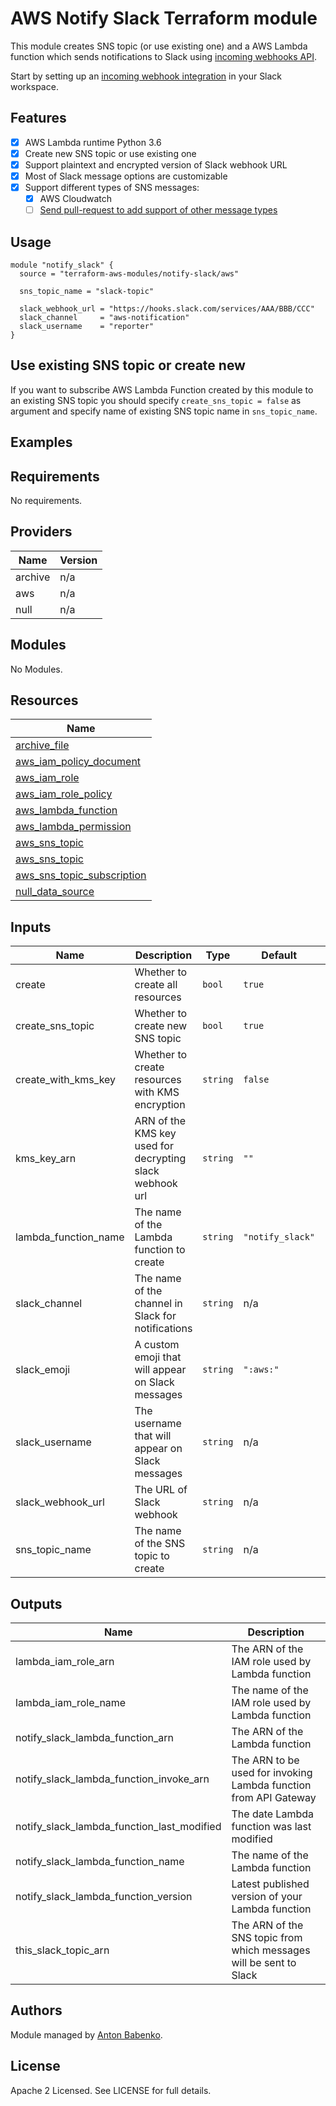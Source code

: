 # AWS Notify Slack Terraform module

This module creates SNS topic (or use existing one) and a AWS Lambda function which sends notifications to Slack using [incoming webhooks API](https://api.slack.com/incoming-webhooks).

Start by setting up an [incoming webhook integration](https://my.slack.com/services/new/incoming-webhook/) in your Slack workspace.

## Features

- [x] AWS Lambda runtime Python 3.6
- [x] Create new SNS topic or use existing one
- [x] Support plaintext and encrypted version of Slack webhook URL
- [x] Most of Slack message options are customizable
- [x] Support different types of SNS messages:
  - [x] AWS Cloudwatch
  - [ ] [Send pull-request to add support of other message types](https://github.com/terraform-aws-modules/terraform-aws-notify-slack/pulls)

## Usage

```hcl
module "notify_slack" {
  source = "terraform-aws-modules/notify-slack/aws"

  sns_topic_name = "slack-topic"

  slack_webhook_url = "https://hooks.slack.com/services/AAA/BBB/CCC"
  slack_channel     = "aws-notification"
  slack_username    = "reporter"
}
```

## Use existing SNS topic or create new

If you want to subscribe AWS Lambda Function created by this module to an existing SNS topic you should specify `create_sns_topic = false` as argument and specify name of existing SNS topic name in `sns_topic_name`.

## Examples


<!-- BEGINNING OF PRE-COMMIT-TERRAFORM DOCS HOOK -->
## Requirements

No requirements.

## Providers

| Name | Version |
|------|---------|
| archive | n/a |
| aws | n/a |
| null | n/a |

## Modules

No Modules.

## Resources

| Name |
|------|
| [archive_file](https://registry.terraform.io/providers/hashicorp/archive/latest/docs/data-sources/file) |
| [aws_iam_policy_document](https://registry.terraform.io/providers/hashicorp/aws/latest/docs/data-sources/iam_policy_document) |
| [aws_iam_role](https://registry.terraform.io/providers/hashicorp/aws/latest/docs/resources/iam_role) |
| [aws_iam_role_policy](https://registry.terraform.io/providers/hashicorp/aws/latest/docs/resources/iam_role_policy) |
| [aws_lambda_function](https://registry.terraform.io/providers/hashicorp/aws/latest/docs/resources/lambda_function) |
| [aws_lambda_permission](https://registry.terraform.io/providers/hashicorp/aws/latest/docs/resources/lambda_permission) |
| [aws_sns_topic](https://registry.terraform.io/providers/hashicorp/aws/latest/docs/data-sources/sns_topic) |
| [aws_sns_topic](https://registry.terraform.io/providers/hashicorp/aws/latest/docs/resources/sns_topic) |
| [aws_sns_topic_subscription](https://registry.terraform.io/providers/hashicorp/aws/latest/docs/resources/sns_topic_subscription) |
| [null_data_source](https://registry.terraform.io/providers/hashicorp/null/latest/docs/data-sources/data_source) |

## Inputs

| Name | Description | Type | Default | Required |
|------|-------------|------|---------|:--------:|
| create | Whether to create all resources | `bool` | `true` | no |
| create\_sns\_topic | Whether to create new SNS topic | `bool` | `true` | no |
| create\_with\_kms\_key | Whether to create resources with KMS encryption | `string` | `false` | no |
| kms\_key\_arn | ARN of the KMS key used for decrypting slack webhook url | `string` | `""` | no |
| lambda\_function\_name | The name of the Lambda function to create | `string` | `"notify_slack"` | no |
| slack\_channel | The name of the channel in Slack for notifications | `string` | n/a | yes |
| slack\_emoji | A custom emoji that will appear on Slack messages | `string` | `":aws:"` | no |
| slack\_username | The username that will appear on Slack messages | `string` | n/a | yes |
| slack\_webhook\_url | The URL of Slack webhook | `string` | n/a | yes |
| sns\_topic\_name | The name of the SNS topic to create | `string` | n/a | yes |

## Outputs

| Name | Description |
|------|-------------|
| lambda\_iam\_role\_arn | The ARN of the IAM role used by Lambda function |
| lambda\_iam\_role\_name | The name of the IAM role used by Lambda function |
| notify\_slack\_lambda\_function\_arn | The ARN of the Lambda function |
| notify\_slack\_lambda\_function\_invoke\_arn | The ARN to be used for invoking Lambda function from API Gateway |
| notify\_slack\_lambda\_function\_last\_modified | The date Lambda function was last modified |
| notify\_slack\_lambda\_function\_name | The name of the Lambda function |
| notify\_slack\_lambda\_function\_version | Latest published version of your Lambda function |
| this\_slack\_topic\_arn | The ARN of the SNS topic from which messages will be sent to Slack |
<!-- END OF PRE-COMMIT-TERRAFORM DOCS HOOK -->

## Authors

Module managed by [Anton Babenko](https://github.com/antonbabenko).

## License

Apache 2 Licensed. See LICENSE for full details.
